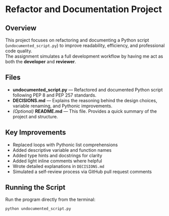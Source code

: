 # Refactor and Documentation Project

## Overview
This project focuses on refactoring and documenting a Python script (`undocumented_script.py`) to improve readability, efficiency, and professional code quality.  
The assignment simulates a full development workflow by having me act as both the **developer** and **reviewer**.

## Files
- **undocumented_script.py** — Refactored and documented Python script following PEP 8 and PEP 257 standards.  
- **DECISIONS.md** — Explains the reasoning behind the design choices, variable renaming, and Pythonic improvements.  
- *(Optional)* **README.md** — This file. Provides a quick summary of the project and structure.

## Key Improvements
- Replaced loops with Pythonic list comprehensions  
- Added descriptive variable and function names  
- Added type hints and docstrings for clarity  
- Added light inline comments where helpful  
- Wrote detailed explanations in `DECISIONS.md`  
- Simulated a self-review process via GitHub pull request comments  

## Running the Script
Run the program directly from the terminal:
```bash
python undocumented_script.py
